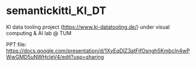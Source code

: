 # semantickitti_KI_DT
KI data tooling project (https://www.ki-datatooling.de/) under visual computing &amp; AI lab @ TUM

PPT file: https://docs.google.com/presentation/d/1XyEqDIZ3atFjfOsngh5KmbcIn4wPWwGMD5uNWHcleV4/edit?usp=sharing
